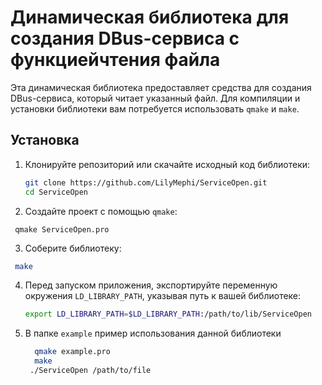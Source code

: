 # Динамическая библиотека для создания DBus-сервиса с функциейчтения файла

Эта динамическая библиотека предоставляет средства для создания DBus-сервиса, который читает указанный файл. Для компиляции и установки библиотеки вам потребуется использовать `qmake` и `make`. 

## Установка

1. Клонируйте репозиторий или скачайте исходный код библиотеки:

   ```bash
   git clone https://github.com/LilyMephi/ServiceOpen.git
   cd ServiceOpen
   ```
   

2. Создайте проект с помощью `qmake`:

  ```bush
   qmake ServiceOpen.pro
   ```

3. Соберите библиотеку:

  ```bash
   make
   ```
   

4. Перед запуском приложения, экспортируйте переменную окружения `LD_LIBRARY_PATH`, указывая путь к вашей библиотеке:

   ```bash
   export LD_LIBRARY_PATH=$LD_LIBRARY_PATH:/path/to/lib/ServiceOpen
   ```
5. В папке `example` пример использования данной библиотеки
   ```bash
     qmake example.pro
     make
    ./ServiceOpen /path/to/file
   ```
   
